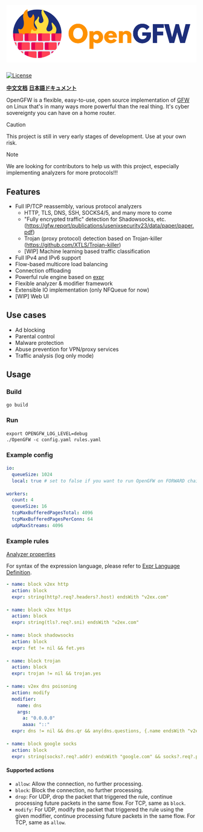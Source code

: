 # ![OpenGFW](docs/logo.png)

[![License][1]][2]

[1]: https://img.shields.io/badge/License-MPL_2.0-brightgreen.svg
[2]: LICENSE

**[中文文档](README.zh.md)**
**[日本語ドキュメント](README.ja.md)**

OpenGFW is a flexible, easy-to-use, open source implementation of [GFW](https://en.wikipedia.org/wiki/Great_Firewall) on
Linux that's in many ways more powerful than the real thing. It's cyber sovereignty you can have on a home router.

> [!CAUTION]
> This project is still in very early stages of development. Use at your own risk.

> [!NOTE]
> We are looking for contributors to help us with this project, especially implementing analyzers for more protocols!!!

## Features

- Full IP/TCP reassembly, various protocol analyzers
  - HTTP, TLS, DNS, SSH, SOCKS4/5, and many more to come
  - "Fully encrypted traffic" detection for Shadowsocks,
    etc. (https://gfw.report/publications/usenixsecurity23/data/paper/paper.pdf)
  - Trojan (proxy protocol) detection based on Trojan-killer (https://github.com/XTLS/Trojan-killer)
  - [WIP] Machine learning based traffic classification
- Full IPv4 and IPv6 support
- Flow-based multicore load balancing
- Connection offloading
- Powerful rule engine based on [expr](https://github.com/expr-lang/expr)
- Flexible analyzer & modifier framework
- Extensible IO implementation (only NFQueue for now)
- [WIP] Web UI

## Use cases

- Ad blocking
- Parental control
- Malware protection
- Abuse prevention for VPN/proxy services
- Traffic analysis (log only mode)

## Usage

### Build

```shell
go build
```

### Run

```shell
export OPENGFW_LOG_LEVEL=debug
./OpenGFW -c config.yaml rules.yaml
```

### Example config

```yaml
io:
  queueSize: 1024
  local: true # set to false if you want to run OpenGFW on FORWARD chain

workers:
  count: 4
  queueSize: 16
  tcpMaxBufferedPagesTotal: 4096
  tcpMaxBufferedPagesPerConn: 64
  udpMaxStreams: 4096
```

### Example rules

[Analyzer properties](docs/Analyzers.md)

For syntax of the expression language, please refer
to [Expr Language Definition](https://expr-lang.org/docs/language-definition).

```yaml
- name: block v2ex http
  action: block
  expr: string(http?.req?.headers?.host) endsWith "v2ex.com"

- name: block v2ex https
  action: block
  expr: string(tls?.req?.sni) endsWith "v2ex.com"

- name: block shadowsocks
  action: block
  expr: fet != nil && fet.yes

- name: block trojan
  action: block
  expr: trojan != nil && trojan.yes

- name: v2ex dns poisoning
  action: modify
  modifier:
    name: dns
    args:
      a: "0.0.0.0"
      aaaa: "::"
  expr: dns != nil && dns.qr && any(dns.questions, {.name endsWith "v2ex.com"})

- name: block google socks
  action: block
  expr: string(socks?.req?.addr) endsWith "google.com" && socks?.req?.port == 80
```

#### Supported actions

- `allow`: Allow the connection, no further processing.
- `block`: Block the connection, no further processing.
- `drop`: For UDP, drop the packet that triggered the rule, continue processing future packets in the same flow. For
  TCP, same as `block`.
- `modify`: For UDP, modify the packet that triggered the rule using the given modifier, continue processing future
  packets in the same flow. For TCP, same as `allow`.
